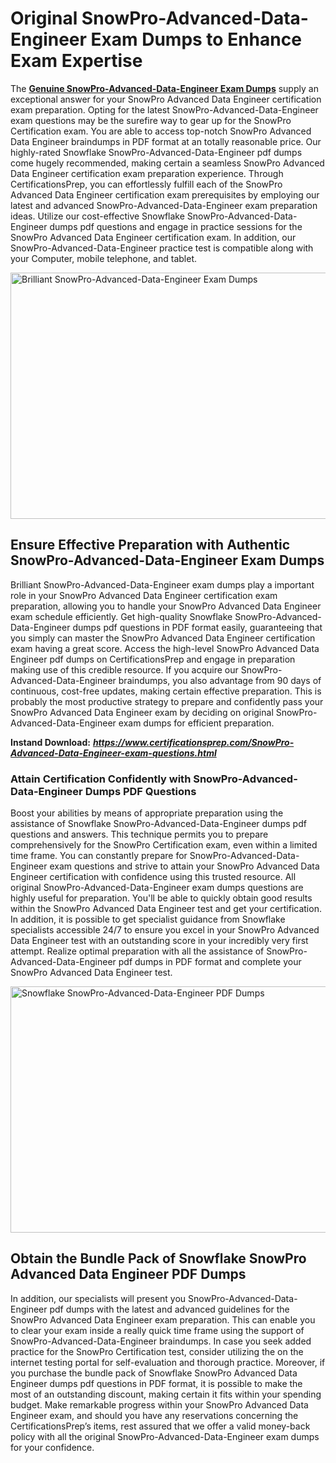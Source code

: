 <h1><strong>Original SnowPro-Advanced-Data-Engineer Exam Dumps to Enhance Exam Expertise</strong></h1>
<p>The <a href="https://www.certificationsprep.com/SnowPro-Advanced-Data-Engineer-exam-questions.html"><strong>Genuine SnowPro-Advanced-Data-Engineer Exam Dumps</strong></a> supply an exceptional answer for your SnowPro Advanced Data Engineer certification exam preparation. Opting for the latest SnowPro-Advanced-Data-Engineer exam questions may be the surefire way to gear up for the SnowPro Certification exam. You are able to access top-notch SnowPro Advanced Data Engineer braindumps in PDF format at an totally reasonable price. Our highly-rated Snowflake SnowPro-Advanced-Data-Engineer pdf dumps come hugely recommended, making certain a seamless SnowPro Advanced Data Engineer certification exam preparation experience. Through CertificationsPrep, you can effortlessly fulfill each of the SnowPro Advanced Data Engineer certification exam prerequisites by employing our latest and advanced SnowPro-Advanced-Data-Engineer exam preparation ideas. Utilize our cost-effective Snowflake SnowPro-Advanced-Data-Engineer dumps pdf questions and engage in practice sessions for the SnowPro Advanced Data Engineer certification exam. In addition, our SnowPro-Advanced-Data-Engineer practice test is compatible along with your Computer, mobile telephone, and tablet.</p>
<p><img src="https://i.imgur.com/XTkKqDV.png" alt="Brilliant SnowPro-Advanced-Data-Engineer Exam Dumps" width="700" height="394" /></p>
<h2><strong>Ensure Effective Preparation with Authentic SnowPro-Advanced-Data-Engineer Exam Dumps</strong></h2>
<p>Brilliant SnowPro-Advanced-Data-Engineer exam dumps play a important role in your SnowPro Advanced Data Engineer certification exam preparation, allowing you to handle your SnowPro Advanced Data Engineer exam schedule efficiently. Get high-quality Snowflake SnowPro-Advanced-Data-Engineer dumps pdf questions in PDF format easily, guaranteeing that you simply can master the SnowPro Advanced Data Engineer certification exam having a great score. Access the high-level SnowPro Advanced Data Engineer pdf dumps on CertificationsPrep and engage in preparation making use of this credible resource. If you acquire our SnowPro-Advanced-Data-Engineer braindumps, you also advantage from 90 days of continuous, cost-free updates, making certain effective preparation. This is probably the most productive strategy to prepare and confidently pass your SnowPro Advanced Data Engineer exam by deciding on original SnowPro-Advanced-Data-Engineer exam dumps for efficient preparation.</p>
<p><strong>Instand Download:</strong>&nbsp;<strong><a href="https://www.certificationsprep.com/SnowPro-Advanced-Data-Engineer-exam-questions.html"><em>https://www.certificationsprep.com/SnowPro-Advanced-Data-Engineer-exam-questions.html</em></a></strong></p>
<h3><strong>Attain Certification Confidently with SnowPro-Advanced-Data-Engineer Dumps PDF Questions</strong></h3>
<p>Boost your abilities by means of appropriate preparation using the assistance of Snowflake SnowPro-Advanced-Data-Engineer dumps pdf questions and answers. This technique permits you to prepare comprehensively for the SnowPro Certification exam, even within a limited time frame. You can constantly prepare for SnowPro-Advanced-Data-Engineer exam questions and strive to attain your SnowPro Advanced Data Engineer certification with confidence using this trusted resource. All original SnowPro-Advanced-Data-Engineer exam dumps questions are highly useful for preparation. You'll be able to quickly obtain good results within the SnowPro Advanced Data Engineer test and get your certification. In addition, it is possible to get specialist guidance from Snowflake specialists accessible 24/7 to ensure you excel in your SnowPro Advanced Data Engineer test with an outstanding score in your incredibly very first attempt. Realize optimal preparation with all the assistance of SnowPro-Advanced-Data-Engineer pdf dumps in PDF format and complete your SnowPro Advanced Data Engineer test.</p>
<p><a href="https://www.certificationsprep.com/SnowPro-Advanced-Data-Engineer-exam-questions.html"><img src="https://i.imgur.com/DQYUJ45.png" alt="Snowflake SnowPro-Advanced-Data-Engineer PDF Dumps" width="700" height="394" /></a></p>
<h2><strong>Obtain the Bundle Pack of Snowflake SnowPro Advanced Data Engineer PDF Dumps</strong></h2>
<p>In addition, our specialists will present you SnowPro-Advanced-Data-Engineer pdf dumps with the latest and advanced guidelines for the SnowPro Advanced Data Engineer exam preparation. This can enable you to clear your exam inside a really quick time frame using the support of SnowPro-Advanced-Data-Engineer braindumps. In case you seek added practice for the SnowPro Certification test, consider utilizing the on the internet testing portal for self-evaluation and thorough practice. Moreover, if you purchase the bundle pack of Snowflake SnowPro Advanced Data Engineer dumps pdf questions in PDF format, it is possible to make the most of an outstanding discount, making certain it fits within your spending budget. Make remarkable progress within your SnowPro Advanced Data Engineer exam, and should you have any reservations concerning the CertificationsPrep&rsquo;s items, rest assured that we offer a valid money-back policy with all the original SnowPro-Advanced-Data-Engineer exam dumps for your confidence.</p>

